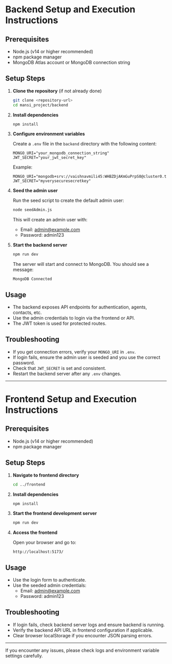 # Backend Setup and Execution Instructions

## Prerequisites
- Node.js (v14 or higher recommended)
- npm package manager
- MongoDB Atlas account or MongoDB connection string

## Setup Steps

1. **Clone the repository** (if not already done)
   ```bash
   git clone <repository-url>
   cd mansi_project/backend
   ```

2. **Install dependencies**
   ```bash
   npm install
   ```

3. **Configure environment variables**

   Create a `.env` file in the `backend` directory with the following content:

   ```
   MONGO_URI="your_mongodb_connection_string"
   JWT_SECRET="your_jwt_secret_key"
   ```

   Example:

   ```
   MONGO_URI="mongodb+srv://vaishnavmili45:WHBZDjAKmGuPrpS0@cluster0.tmwvfr7.mongodb.net/test"
   JWT_SECRET="myverysecuresecretkey"
   ```

4. **Seed the admin user**

   Run the seed script to create the default admin user:

   ```bash
   node seedAdmin.js
   ```

   This will create an admin user with:
   - Email: admin@example.com
   - Password: admin123

5. **Start the backend server**

   ```bash
   npm run dev
   ```

   The server will start and connect to MongoDB. You should see a message:
   ```
   MongoDB Connected
   ```

## Usage

- The backend exposes API endpoints for authentication, agents, contacts, etc.
- Use the admin credentials to login via the frontend or API.
- The JWT token is used for protected routes.

## Troubleshooting

- If you get connection errors, verify your `MONGO_URI` in `.env`.
- If login fails, ensure the admin user is seeded and you use the correct password.
- Check that `JWT_SECRET` is set and consistent.
- Restart the backend server after any `.env` changes.

---

# Frontend Setup and Execution Instructions

## Prerequisites
- Node.js (v14 or higher recommended)
- npm package manager

## Setup Steps

1. **Navigate to frontend directory**

   ```bash
   cd ../frontend
   ```

2. **Install dependencies**

   ```bash
   npm install
   ```

3. **Start the frontend development server**

   ```bash
   npm run dev
   ```

4. **Access the frontend**

   Open your browser and go to:

   ```
   http://localhost:5173/
   ```

## Usage

- Use the login form to authenticate.
- Use the seeded admin credentials:
  - Email: admin@example.com
  - Password: admin123

## Troubleshooting

- If login fails, check backend server logs and ensure backend is running.
- Verify the backend API URL in frontend configuration if applicable.
- Clear browser localStorage if you encounter JSON parsing errors.

---

If you encounter any issues, please check logs and environment variable settings carefully.
